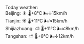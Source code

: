 Today weather:  
Beijing: ☀️   🌡️+8°C 🌬️↓15km/h  
Tianjin: ☀️   🌡️+11°C 🌬️↘15km/h  
Shijiazhuang: ⛅️  🌡️+11°C 🌬️↙8km/h  
Tangshan: ⛅️  🌡️+6°C 🌬️↓12km/h  
